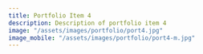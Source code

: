 ```yaml
---
title: Portfolio Item 4
description: Description of portfolio item 4
image: "/assets/images/portfolio/port4.jpg"
image_mobile: "/assets/images/portfolio/port4-m.jpg"
---
```



